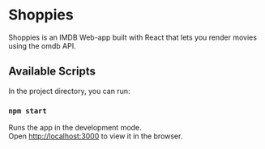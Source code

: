 # Shoppies

Shoppies is an IMDB Web-app built with React that lets you render movies using the omdb API. 



## Available Scripts

In the project directory, you can run:

### `npm start`

Runs the app in the development mode.\
Open [http://localhost:3000](http://localhost:3000) to view it in the browser.


